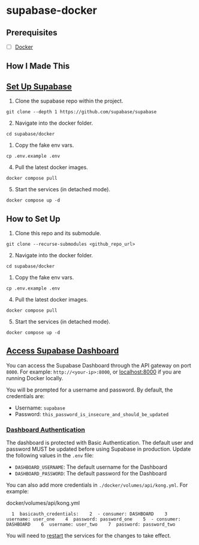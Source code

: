 # supabase-docker
## Prerequisites
- [ ] [Docker](https://www.docker.com/)
## How I Made This
## [Set Up Supabase](https://supabase.com/docs/guides/self-hosting/docker)
1. Clone the supabase repo within the project.
```
git clone --depth 1 https://github.com/supabase/supabase
```
2. Navigate into the docker folder.
```
cd supabase/docker
```
1. Copy the fake env vars.
```
cp .env.example .env
```
4. Pull the latest docker images.
```
docker compose pull
```
5. Start the services (in detached mode).
```
docker compose up -d
```
## How to Set Up
1. Clone this repo and its submodule.
```
git clone --recurse-submodules <github_repo_url>
```
2. Navigate into the docker folder.
```
cd supabase/docker
```
1. Copy the fake env vars.
```
cp .env.example .env
```
4. Pull the latest docker images.
```
docker compose pull
```
5. Start the services (in detached mode).
```
docker compose up -d
```
## [Access Supabase Dashboard](https://supabase.com/docs/guides/self-hosting/docker#accessing-supabase-dashboard)
You can access the Supabase Dashboard through the API gateway on port `8000`. For example: `http://<your-ip>:8000`, or [localhost:8000](http://localhost:8000/) if you are running Docker locally.

You will be prompted for a username and password. By default, the credentials are:
- Username: `supabase`
- Password: `this_password_is_insecure_and_should_be_updated`
### [Dashboard Authentication](https://supabase.com/docs/guides/self-hosting/docker#dashboard-authentication)

The dashboard is protected with Basic Authentication. The default user and password MUST be updated before using Supabase in production. Update the following values in the `.env` file:

- `DASHBOARD_USERNAME`: The default username for the Dashboard
- `DASHBOARD_PASSWORD`: The default password for the Dashboard

You can also add more credentials in `./docker/volumes/api/kong.yml`. For example:

docker/volumes/api/kong.yml

`   1  basicauth_credentials:    2  - consumer: DASHBOARD    3  username: user_one    4  password: password_one    5  - consumer: DASHBOARD    6  username: user_two    7  password: password_two            `

You will need to [restart](https://supabase.com/docs/guides/self-hosting/docker#restarting-all-services) the services for the changes to take effect.